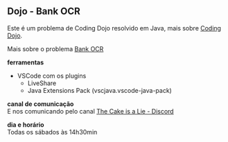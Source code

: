 ## Dojo - Bank OCR

Este é um problema de Coding Dojo resolvido em Java, mais sobre [Coding Dojo](https://www.devmedia.com.br/o-que-e-o-coding-dojo/30517).

Mais sobre o problema [Bank OCR](https://codingdojo.org/kata/BankOCR/)

**ferramentas**
 - VSCode com os plugins
   - LiveShare
   - Java Extensions Pack (vscjava.vscode-java-pack)

**canal de comunicação**  
E nos comunicando pelo canal
[The Cake is a Lie - Discord](https://discord.gg/8RnmG4J)

**dia e horário**  
Todas os sábados às 14h30min

